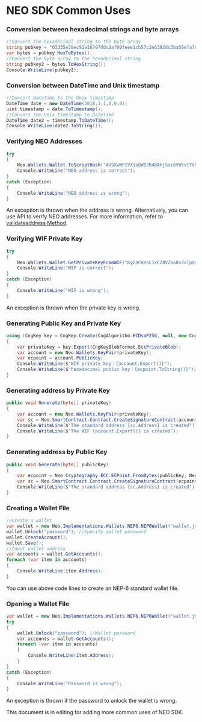 # NEO SDK Common Uses

### Conversion between hexadecimal strings and byte arrays

```c#
//Convert the hexadecimal string to the byte array
string pubkey = "03335e39ec91a16797ddc2af00feee1cb57c2e6382dc5ba59efa7d65302e4b5a33";
var bytes = pubkey.HexToBytes();
//Convert the byte array to the hexadecimal string
string pubkey2 = bytes.ToHexString();
Console.WriteLine(pubkey2);
```

### Conversion between DateTime and Unix timestamp

```c#
//Convert DateTime to the Unix timestamp
DateTime date = new DateTime(2018,1,1,0,0,0);
uint timestamp = date.ToTimestamp();
//Convert the Unix timestamp to DateTime
DateTime date2 = timestamp.ToDateTime();
Console.WriteLine(date2.ToString());
```

### Verifying NEO Addresses

```c#
try
{
    Neo.Wallets.Wallet.ToScriptHash("AV9XwWP1VX1oQWBJR4BAHjSai6VW5vCYVS ");
    Console.WriteLine("NEO address is correct");
}
catch (Exception)
{
    Console.WriteLine("NEO address is wrong");
}
```

An exception is thrown when the address is wrong. Alternatively, you can use API to verify NEO addresses. For more information, refer to [validateaddress Method](../../node/cli/latest-version/api/validateaddress.html).

### Verifying WIF Private Key

```c#
try
{
    Neo.Wallets.Wallet.GetPrivateKeyFromWIF("KyGnCKKnL1xCZ8V2bo8vZvTpVrwAGnAXTmRqBEwA5JG2mqdgfgSx");
    Console.WriteLine("WIF is correct");
}
catch (Exception)
{
    Console.WriteLine("WIF is wrong");
}
```

An exception is thrown when the private key is wrong.

### Generating Public Key and Private Key

```c#
using (CngKey key = CngKey.Create(CngAlgorithm.ECDsaP256, null, new CngKeyCreationParameters { ExportPolicy = CngExportPolicies.AllowPlaintextArchiving }))
{
    var privateKey = key.Export(CngKeyBlobFormat.EccPrivateBlob);
    var account = new Neo.Wallets.KeyPair(privateKey);
    var ecpoint = account.PublicKey;
    Console.WriteLine($"WIF private key：{account.Export()}");
    Console.WriteLine($"hexadecimal public key：{ecpoint.ToString()}");
}
```

### Generating address by Private Key

```c#
public void Generate(byte[] privateKey)
{
    var account = new Neo.Wallets.KeyPair(privateKey);
    var sc = Neo.SmartContract.Contract.CreateSignatureContract(account.PublicKey);
    Console.WriteLine($"The standard address {sc.Address} is created");
    Console.WriteLine($"The WIF {account.Export()} is created");
}
```

### Generating address by Public Key

```c#
public void Generate(byte[] publicKey)
{
    var ecpoint = Neo.Cryptography.ECC.ECPoint.FromBytes(publicKey, Neo.Cryptography.ECC.ECCurve.Secp256r1);
    var sc = Neo.SmartContract.Contract.CreateSignatureContract(ecpoint);
    Console.WriteLine($"The standard address {sc.Address} is created");
}
```

### Creating a Wallet File

```c#
//Create a wallet
var wallet = new Neo.Implementations.Wallets.NEP6.NEP6Wallet("wallet.json"); //Wallet name
wallet.Unlock("password"); //Specify wallet password
wallet.CreateAccount();
wallet.Save();
//Input wallet address
var accounts = wallet.GetAccounts();
foreach (var item in accounts)
{
    Console.WriteLine(item.Address);
}
```

You can use above code lines to create an NEP-6 standard wallet file.

### Opening a Wallet File

```c#
var wallet = new Neo.Implementations.Wallets.NEP6.NEP6Wallet("wallet.json"); //Wallet name
try
{
    wallet.Unlock("password"); //Wallet password
    var accounts = wallet.GetAccounts();
    foreach (var item in accounts)
    {
        Console.WriteLine(item.Address);
    }
}
catch (Exception)
{
    Console.WriteLine("Password is wrong");
}
```

An exception is thrown if the password to unlock the wallet is wrong. 

This document is in editing for adding more common uses of NEO SDK.